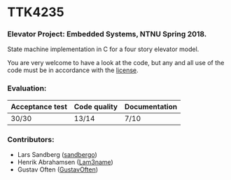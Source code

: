 # TTK4235
### Elevator Project: Embedded Systems, NTNU Spring 2018.

State machine implementation in C for a four story elevator model. 

You are very welcome to have a look at the code, but any and all use of the code must be in accordance with the [license](LICENSE).

### Evaluation: 
 
| Acceptance test | Code quality | Documentation |
| --------------- | ------------ | ------------- | 
| 30/30           | 13/14        | 7/10          | 


### Contributors:
 - Lars Sandberg ([sandbergo](https://github.com/sandbergo))
 - Henrik Abrahamsen ([Lam3name](https://github.com/Lam3name)) 
 - Gustav Often ([GustavOften](https://github.com/GustavOften))
